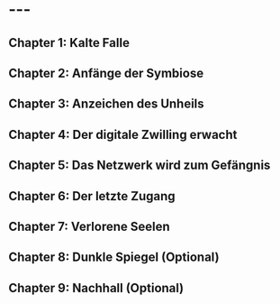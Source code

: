 # ---


## 

## Chapter 1: Kalte Falle


## 

## Chapter 2: Anfänge der Symbiose


## 

## Chapter 3: Anzeichen des Unheils


## 

## Chapter 4: Der digitale Zwilling erwacht


## 

## Chapter 5: Das Netzwerk wird zum Gefängnis


## 

## Chapter 6: Der letzte Zugang


## 

## Chapter 7: Verlorene Seelen


## 

## Chapter 8: Dunkle Spiegel (Optional)


## 

## Chapter 9: Nachhall (Optional)
